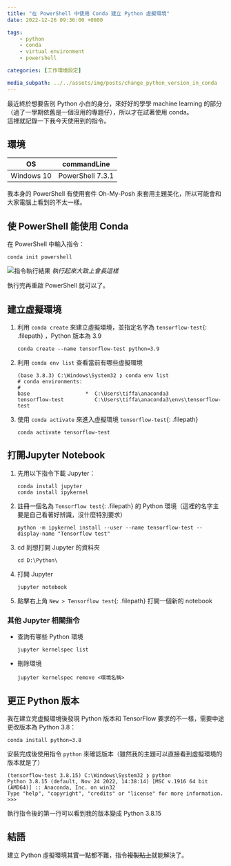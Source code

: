```yaml
---
title: "在 PowerShell 中使用 Conda 建立 Python 虛擬環境"
date: 2022-12-26 09:36:00 +0800

tags: 
    - python
    - conda
    - virtual environment
    - powershell

categories: [工作環境設定]

media_subpath: ../../assets/img/posts/change_python_version_in_conda
---
```


最近終於想要告別 Python 小白的身分，來好好的學學 machine learning 的部分（過了一學期依舊是一個沒用的專題仔），所以才在試著使用 conda。 <br>
這裡就記錄一下我今天使用到的指令。

## 環境

| OS         | commandLine      |
|------------|------------------|
| Windows 10 | PowerShell 7.3.1 |

我本身的 PowerShell 有使用套件 Oh-My-Posh 來套用主題美化，所以可能會和大家電腦上看到的不太一樣。

## 使 PowerShell 能使用 Conda

在 PowerShell 中輸入指令：

```
conda init powershell
```

![指令執行結果](init.webp)
_執行起來大致上會長這樣_

執行完再重啟 PowerShell 就可以了。

## 建立虛擬環境

1. 利用 `conda create` 來建立虛擬環境，並指定名字為 `tensorflow-test`{: .filepath} ，Python 版本為 3.9

    ```
    conda create --name tensorflow-test python=3.9
    ```

2. 利用 `conda env list` 查看當前有哪些虛擬環境

    ```
    (base 3.8.3) C:\Windows\System32 ❯ conda env list
    # conda environments:
    #
    base                  *  C:\Users\tiffa\anaconda3
    tensorflow-test          C:\Users\tiffa\anaconda3\envs\tensorflow-test
    ```

3. 使用 `conda activate` 來進入虛擬環境 `tensorflow-test`{: .filepath}

    ```
    conda activate tensorflow-test
    ```

## 打開Jupyter Notebook

1. 先用以下指令下載 Jupyter：
    ```
    conda install jupyter
    conda install ipykernel
    ```
2. 註冊一個名為 `Tensorflow test`{: .filepath} 的 Python 環境（這裡的名字主要是自己看著好辨識，沒什麼特別要求）
    ```
    python -m ipykernel install --user --name tensorflow-test --display-name "Tensorflow test"
    ```
3. cd 到想打開 Jupyter 的資料夾
    ```
    cd D:\Python\
    ```
4. 打開 Jupyter
    ```
    jupyter notebook
    ```
5. 點擊右上角 `New > Tensorflow test`{: .filepath} 打開一個新的 notebook

### 其他 Jupyter 相關指令
- 查詢有哪些 Python 環境
    ```
    jupyter kernelspec list
    ```
- 刪除環境
    ```
    jupyter kernelspec remove <環境名稱>
    ```

## 更正 Python 版本

我在建立完虛擬環境後發現 Python 版本和 TensorFlow 要求的不一樣，需要中途更改版本為 Python 3.8：

```
conda install python=3.8
```

安裝完成後使用指令 `python` 來確認版本（雖然我的主題可以直接看到虛擬環境的版本就是了）

```
(tensorflow-test 3.8.15) C:\Windows\System32 ❯ python
Python 3.8.15 (default, Nov 24 2022, 14:38:14) [MSC v.1916 64 bit (AMD64)] :: Anaconda, Inc. on win32
Type "help", "copyright", "credits" or "license" for more information.
>>>
```

執行指令後的第一行可以看到我的版本變成 Python 3.8.15

## 結語
建立 Python 虛擬環境其實一點都不難，指令~~複製貼上~~就能解決了。
